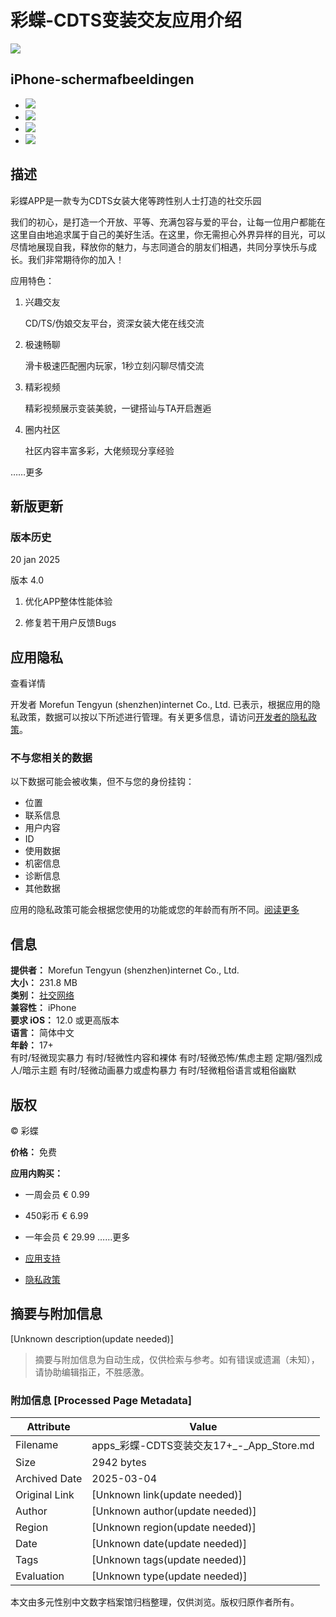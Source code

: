 # 彩蝶-CDTS变装交友应用介绍

![](https://assets/artwork/1x1-42817eea7ade52607a760cbee00d1495.gif)

## iPhone-schermafbeeldingen

-   ![](https://assets/artwork/1x1-42817eea7ade52607a760cbee00d1495.gif)
-   ![](https://assets/artwork/1x1-42817eea7ade52607a760cbee00d1495.gif)
-   ![](https://assets/artwork/1x1-42817eea7ade52607a760cbee00d1495.gif)
-   ![](https://assets/artwork/1x1-42817eea7ade52607a760cbee00d1495.gif)

## 描述

彩蝶APP是一款专为CDTS女装大佬等跨性别人士打造的社交乐园

我们的初心，是打造一个开放、平等、充满包容与爱的平台，让每一位用户都能在这里自由地追求属于自己的美好生活。在这里，你无需担心外界异样的目光，可以尽情地展现自我，释放你的魅力，与志同道合的朋友们相遇，共同分享快乐与成长。我们非常期待你的加入！

应用特色：

1. 兴趣交友

   CD/TS/伪娘交友平台，资深女装大佬在线交流

2. 极速畅聊

   滑卡极速匹配圈内玩家，1秒立刻闪聊尽情交流

3. 精彩视频

   精彩视频展示变装美貌，一键搭讪与TA开启邂逅

4. 圈内社区

   社区内容丰富多彩，大佬频现分享经验

……更多

## 新版更新

### 版本历史

20 jan 2025

版本 4.0

1. 优化APP整体性能体验

2. 修复若干用户反馈Bugs

## 应用隐私

查看详情

开发者 Morefun Tengyun (shenzhen)internet Co., Ltd. 已表示，根据应用的隐私政策，数据可以按以下所述进行管理。有关更多信息，请访问[开发者的隐私政策](https://app.morefuntengyun.com/App/protocolSecret.html)。

### 不与您相关的数据

以下数据可能会被收集，但不与您的身份挂钩：

-   位置
-   联系信息
-   用户内容
-   ID
-   使用数据
-   机密信息
-   诊断信息
-   其他数据

应用的隐私政策可能会根据您使用的功能或您的年龄而有所不同。[阅读更多](https://apps.apple.com/story/id1538632801)

## 信息

**提供者：** Morefun Tengyun (shenzhen)internet Co., Ltd.  
**大小：** 231.8 MB  
**类别：** [社交网络](https://itunes.apple.com/nl/genre/id6005)  
**兼容性：** iPhone  
**要求 iOS：** 12.0 或更高版本  
**语言：** 简体中文  
**年龄：** 17+  
有时/轻微现实暴力  有时/轻微性内容和裸体  有时/轻微恐怖/焦虑主题  定期/强烈成人/暗示主题  有时/轻微动画暴力或虚构暴力  有时/轻微粗俗语言或粗俗幽默  

## 版权

© 彩蝶  

**价格：** 免费  

**应用内购买：**

-   一周会员 € 0.99
-   450彩币 € 6.99
-   一年会员 € 29.99
……更多

-   [应用支持](https://docs.qq.com/doc/DY1ZiRGliYmhGT2RZ)
-   [隐私政策](https://app.morefuntengyun.com/App/protocolSecret.html)
<!-- tcd_original_link https://apps.apple.com/nl/app/%E5%BD%A9%E8%9D%B6-cdts%E5%8F%98%E8%A3%85%E4%BA%A4%E5%8F%8B/id1559144152 -->


## 摘要与附加信息

<!-- tcd_abstract -->
[Unknown description(update needed)]
<!-- tcd_abstract_end -->

> 摘要与附加信息为自动生成，仅供检索与参考。如有错误或遗漏（未知），请协助编辑指正，不胜感激。

### 附加信息 [Processed Page Metadata]

| Attribute       | Value                                  |
|-----------------|----------------------------------------|
| Filename        | apps_彩蝶-CDTS变装交友17+_-_App_Store.md                             |
| Size            | 2942 bytes                           |
| Archived Date   | 2025-03-04                             |
| Original Link   | [Unknown link(update needed)]                       |
| Author          | [Unknown author(update needed)]                               |
| Region          | [Unknown region(update needed)]                               |
| Date            | [Unknown date(update needed)]                                 |
| Tags            | [Unknown tags(update needed)]                                 |
| Evaluation            | [Unknown type(update needed)]                                 |
<!-- tcd_table_end -->

本文由多元性别中文数字档案馆归档整理，仅供浏览。版权归原作者所有。
